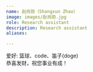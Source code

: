 ```yaml
---
name: 赵尚勋（Shangxun Zhao）
image: images/赵尚勋.jpg
role: Research assistant
description: Research assistant
aliases:

---
```

爱好: 篮球、code、笛子(doge)   
恭喜发财，祝您事业有成！
